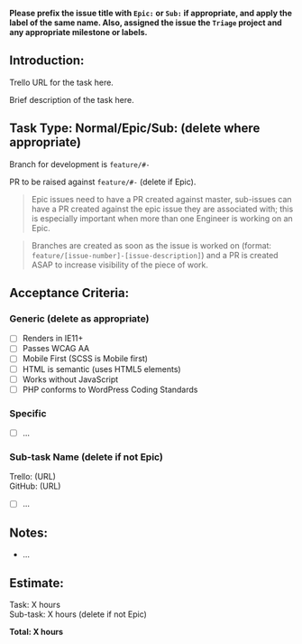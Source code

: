**Please prefix the issue title with `Epic:` or `Sub:` if appropriate, and apply the label of the same name. Also, assigned the issue the `Triage` project and any appropriate milestone or labels.**

## Introduction:

Trello URL for the task here.

Brief description of the task here. 

## Task Type: Normal/Epic/Sub: (delete where appropriate)

Branch for development is `feature/#-`

PR to be raised against `feature/#-` (delete if Epic).

> Epic issues need to have a PR created against master, sub-issues can have a PR created against the epic issue they are associated with; this is especially important when more than one Engineer is working on an Epic.

> Branches are created as soon as the issue is worked on (format: `feature/[issue-number]-[issue-description]`) and a PR is created ASAP to increase visibility of the piece of work.

## Acceptance Criteria:

### Generic (delete as appropriate)
- [ ] Renders in IE11+
- [ ] Passes WCAG AA
- [ ] Mobile First (SCSS is Mobile first)
- [ ] HTML is semantic (uses HTML5 elements)
- [ ] Works without JavaScript
- [ ] PHP conforms to WordPress Coding Standards

### Specific
- [ ] ...

### Sub-task Name (delete if not Epic)
Trello: (URL)  
GitHub: (URL)

- [ ] ...

## Notes:

- ...

## Estimate:

Task: X hours  
Sub-task: X hours (delete if not Epic)

**Total: X hours**
